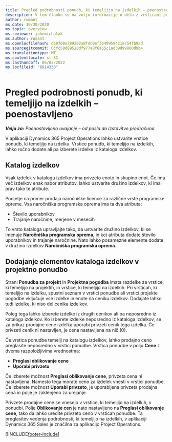 ```yaml
---
title: Pregled podrobnosti ponudb, ki temeljijo na izdelkih – poenostavljeno
description: V tem članku so na voljo informacije o delu z vrsticami ponudb, ki temeljijo na izdelkih.
author: rumant
ms.date: 10/30/2020
ms.topic: overview
ms.reviewer: johnmichalak
ms.author: rumant
ms.openlocfilehash: db0700e789202a8fdd0ef3b49959421ac54fb9ad
ms.sourcegitcommit: 6cfc50d89528df977a8f6a55c1ad39d99800d9b4
ms.translationtype: MT
ms.contentlocale: sl-SI
ms.lasthandoff: 06/03/2022
ms.locfileid: "8914330"
---
```

# <a name="product-based-quote-lines-overview---lite"></a>Pregled podrobnosti ponudb, ki temeljijo na izdelkih – poenostavljeno

_**Velja za:** Poenostavljeno uvajanje – od posla do izstavitve predračuna_

V aplikaciji Dynamics 365 Project Operations lahko ustvarite vrstice ponudb, ki temeljijo na izdelku. Vrstice ponudb, ki temeljijo na izdelkih, lahko ročno dodate ali pa izberete izdelke iz kataloga izdelkov.

## <a name="product-catalog"></a>Katalog izdelkov

Vsak izdelek v katalogu izdelkov ima privzeto enoto in skupino enot. Če ima več izdelkov enak nabor atributov, lahko ustvarite družino izdelkov, ki ima prav tako te atribute. 

Podjetje na primer prodaja naročniške licence za različne vrste programske opreme. Vsa naročniška programska oprema ima ta dva atributa:

- Število uporabnikov
- Trajanje naročnine, merjene v mesecih

To vrsto kataloga upravljajte tako, da ustvarite družino izdelkov, ki se imenuje **Naročniška programska oprema**, in kot atributa dodate število uporabnikov in trajanje naročnine. Nato lahko posamezne elemente dodate v družino izdelkov **Naročniška programska oprema**.

## <a name="add-product-catalog-items-to-a-project-quote"></a>Dodajanje elementov kataloga izdelkov v projektno ponudbo

Strani **Ponudba za projekt** in **Projektna pogodba** imata razdelke za vrstice, ki temeljijo na projektih, in vrstice, ki temeljijo na izdelkih. Pri vrsticah, ki temeljijo na izdelku, spustni seznam v vrstici ponudbe ali vrstici projekte pogodbe vključuje vse izdelke in enote na ceniku izdelkov. Dodajate lahko tudi izdelke, ki niso del cenika izdelkov.

Poleg tega lahko izberete izdelke iz drugih cenikov ali pa neposredno iz kataloga izdelkov. Ko izberete izdelke neposredno iz kataloga izdelkov, se za prikaz prodajne cene izdelka uporabi privzeti cenik tega izdelka. Če privzeti cenik ni nastavljen, je cena nastavljena na nič (0).

Če vrstica ponudbe temelji na katalogu izdelkov, lahko prodajno ceno preglasite neposredno v vrstici ponudbe. Vrstica ponudbe v polju **Cene** z dvema razpoložljivima vrednostma:

- **Preglasi oblikovanje cene**
- **Uporabi privzeto**

Če izberete možnost **Preglasi oblikovanje cene**, privzeta cena ni nastavljena. Namesto tega morate ceno za izdelek vnesti v vrstici ponudbe. Če izberete možnost **Uporabi privzeto**, je uporabljena privzeta prodajna cena in polje je zaklenjeno za urejanje.

Privzete prodajne cene se vnesejo v vrstice, ki temeljijo na izdelkih, v ponudbi. Polje **Oblikovanje cen** je nato nastavljeno na **Preglasi oblikovanje cene**, tako da lahko uredite privzeto ceno v vrsticah ponudbe. Ta preglasitev vedenja podrobnosti, ki temeljijo na izdelkih, v aplikaciji Dynamics 365 Sales je značilna za aplikacijo Project Operations.


[!INCLUDE[footer-include](../../includes/footer-banner.md)]